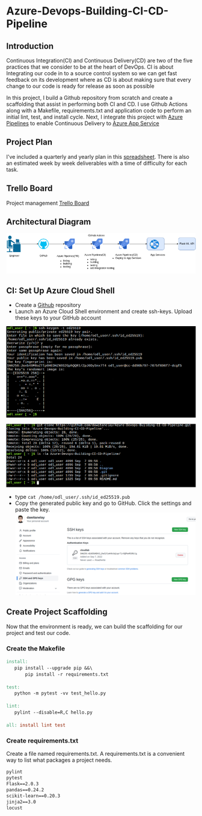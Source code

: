 # Azure-Devops-Building-CI-CD-Pipeline



## Introduction
Continuous Integration(CI) and Continuous Delivery(CD) are two of the five practices that we consider to be at the heart of DevOps.
CI is about Integrating our code in to a source control system so we can get fast feedback on its development where as  CD is about making sure that
every change to our code is ready for release as soon as possible 

In this project, I  build a Github repository from scratch and create a scaffolding that  assist  in performing both CI and CD. I use Github Actions along with a Makefile, requirements.txt and application code to perform an initial lint, test, and install cycle. Next, I integrate this project with [Azure Pipelines](https://azure.microsoft.com/en-us/services/devops/pipelines/) to enable Continuous Delivery to [Azure App Service](https://azure.microsoft.com/en-us/services/app-service/)
## Project Plan
I've included a quarterly and yearly plan in this [spreadsheet](https://docs.google.com/spreadsheets/d/1mVYLtcZ6-ncupYgM3m-HbbmeYRWQXq58leF58VNuDiM/edit#gid=0). There is also an estimated week by week deliverables with a time of difficulty for each task.
## Trello Board
Project management [Trello Board](https://trello.com/b/OIFZz5HW/azure-devops) 
## Architectural Diagram
![alt text](Diagram/Architecture.png)
## CI: Set Up Azure Cloud Shell
   * Create a [Github](https://github.com/) repository
   * Launch an Azure Cloud Shell environment and create ssh-keys. Upload these keys to your GitHub account
   
 ![alt text](Images/ssk-keygen.png)
  
 ![alt text](Images/cloud-shell-gitclone.png)
 * type  ` cat /home/odl_user/.ssh/id_ed25519.pub ` 
 * Copy the generated public key and go to GitHub. Click the settings and paste the key.
  ![alt text](Images/github-ssh.png)
  ## Create Project Scaffolding
  Now that the environment is ready, we can build the scaffolding for our project and test our code.
  ### Create the Makefile
 ```makefile
install:
    pip install --upgrade pip &&\
        pip install -r requirements.txt

test:
    python -m pytest -vv test_hello.py

lint:
    pylint --disable=R,C hello.py

all: install lint test
```
  ### Create requirements.txt

Create a file named requirements.txt. A requirements.txt is a convenient way to list what packages a project needs. 

```
pylint
pytest
Flask==2.0.3
pandas==0.24.2
scikit-learn==0.20.3
jinja2==3.0
locust
```
 
 
   
   

